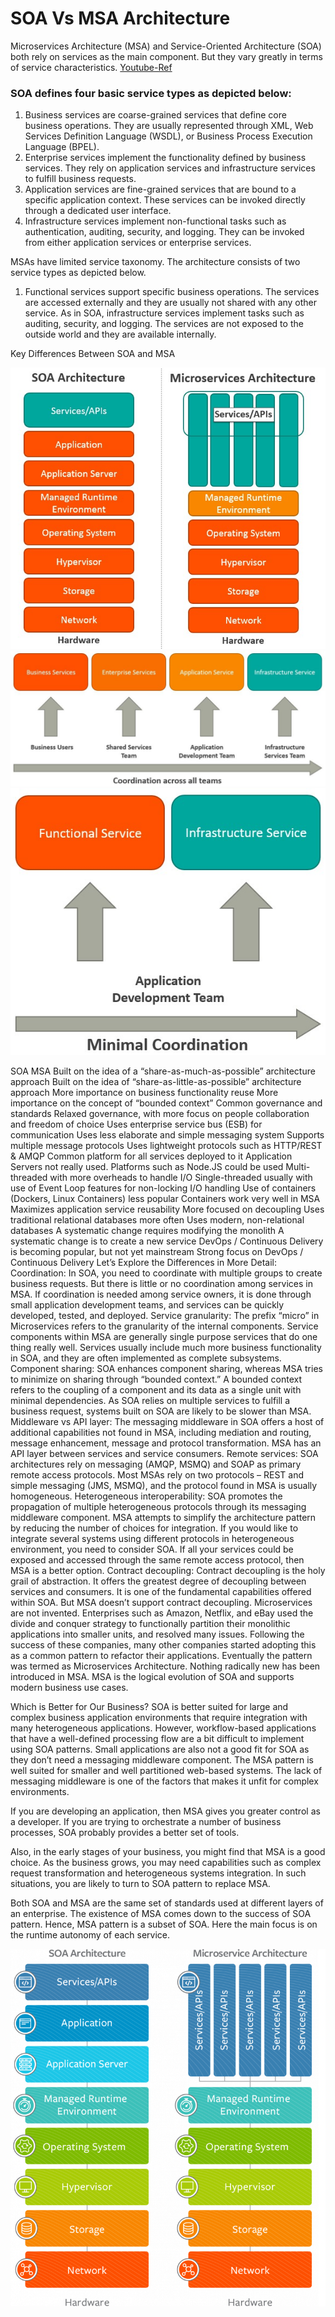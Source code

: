 # SOA Vs MSA Architecture
Microservices Architecture (MSA) and Service-Oriented Architecture (SOA) both rely on services as the main component. But they vary greatly in terms of service characteristics.
[Youtube-Ref](https://www.youtube.com/watch?v=YTdTKsm9n14)

### SOA defines four basic service types as depicted below:
1. Business services are coarse-grained services that define core business operations. They are usually represented through XML, Web Services Definition Language (WSDL), or Business Process Execution Language (BPEL).
2. Enterprise services implement the functionality defined by business services. They rely on application services and infrastructure services to fulfill business requests.
3. Application services are fine-grained services that are bound to a specific application context. These services can be invoked directly through a dedicated user interface.
4. Infrastructure services implement non-functional tasks such as authentication, auditing, security, and logging. They can be invoked from either application services or enterprise services.

MSAs have limited service taxonomy. The architecture consists of two service types as depicted below.
1. Functional services support specific business operations. The services are accessed externally and they are usually not shared with any other service. As in SOA, infrastructure services implement tasks such as auditing, security, and logging. The services are not exposed to the outside world and they are available internally.

Key Differences Between SOA and MSA

![alt text](./images/SOA-architecture-vs-microservices.jpg)
![alt text](./images/coordination-1024x440.jpg)
![alt text](./images/Minimal-coordination.jpg)


SOA	MSA
Built on the idea of a “share-as-much-as-possible” architecture approach	Built on the idea of “share-as-little-as-possible” architecture approach
More importance on business functionality reuse	More importance on the concept of “bounded context”
Common governance and standards	Relaxed governance, with more focus on people collaboration and freedom of choice
Uses enterprise service bus (ESB) for communication	Uses less elaborate and simple messaging system
Supports multiple message protocols	Uses lightweight protocols such as HTTP/REST & AMQP
Common platform for all services deployed to it	Application Servers not really used. Platforms such as Node.JS could be used
Multi-threaded with more overheads to handle I/O	Single-threaded usually with use of Event Loop features for non-locking I/O handling
Use of containers (Dockers, Linux Containers) less popular	Containers work very well in MSA
Maximizes application service reusability	More focused on decoupling
Uses traditional relational databases more often	Uses modern, non-relational databases
A systematic change requires modifying the monolith	A systematic change is to create a new service
DevOps / Continuous Delivery is becoming popular, but not yet mainstream	Strong focus on DevOps / Continuous Delivery
Let’s Explore the Differences in More Detail:
Coordination: In SOA, you need to coordinate with multiple groups to create business requests. But there is little or no coordination among services in MSA. If coordination is needed among service owners, it is done through small application development teams, and services can be quickly developed, tested, and deployed.
Service granularity: The prefix “micro” in Microservices refers to the granularity of the internal components. Service components within MSA are generally single purpose services that do one thing really well. Services usually include much more business functionality in SOA, and they are often implemented as complete subsystems.
Component sharing: SOA enhances component sharing, whereas MSA tries to minimize on sharing through “bounded context.” A bounded context refers to the coupling of a component and its data as a single unit with minimal dependencies. As SOA relies on multiple services to fulfill a business request, systems built on SOA are likely to be slower than MSA.
Middleware vs API layer: The messaging middleware in SOA offers a host of additional capabilities not found in MSA, including mediation and routing, message enhancement, message and protocol transformation. MSA has an API layer between services and service consumers.
Remote services: SOA architectures rely on messaging (AMQP, MSMQ) and SOAP as primary remote access protocols. Most MSAs rely on two protocols – REST and simple messaging (JMS, MSMQ), and the protocol found in MSA is usually homogeneous.
Heterogeneous interoperability: SOA promotes the propagation of multiple heterogeneous protocols through its messaging middleware component. MSA attempts to simplify the architecture pattern by reducing the number of choices for integration. If you would like to integrate several systems using different protocols in heterogeneous environment, you need to consider SOA. If all your services could be exposed and accessed through the same remote access protocol, then MSA is a better option.
Contract decoupling: Contract decoupling is the holy grail of abstraction. It offers the greatest degree of decoupling between services and consumers. It is one of the fundamental capabilities offered within SOA. But MSA doesn’t support contract decoupling.
Microservices are not invented. Enterprises such as Amazon, Netflix, and eBay used the divide and conquer strategy to functionally partition their monolithic applications into smaller units, and resolved many issues. Following the success of these companies, many other companies started adopting this as a common pattern to refactor their applications. Eventually the pattern was termed as Microservices Architecture. Nothing radically new has been introduced in MSA. MSA is the logical evolution of SOA and supports modern business use cases.

Which is Better for Our Business?
SOA is better suited for large and complex business application environments that require integration with many heterogeneous applications. However, workflow-based applications that have a well-defined processing flow are a bit difficult to implement using SOA patterns. Small applications are also not a good fit for SOA as they don’t need a messaging middleware component. The MSA pattern is well suited for smaller and well partitioned web-based systems. The lack of messaging middleware is one of the factors that makes it unfit for complex environments.

If you are developing an application, then MSA gives you greater control as a developer. If you are trying to orchestrate a number of business processes, SOA probably provides a better set of tools.

Also, in the early stages of your business, you might find that MSA is a good choice. As the business grows, you may need capabilities such as complex request transformation and heterogeneous systems integration. In such situations, you are likely to turn to SOA pattern to replace MSA.

Both SOA and MSA are the same set of standards used at different layers of an enterprise. The existence of MSA comes down to the success of SOA pattern. Hence, MSA pattern is a subset of SOA. Here the main focus is on the runtime autonomy of each service.


![alt text](./images/SOA-architecture-vs-microservices.png)
